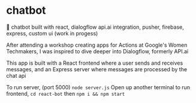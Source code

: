 # chatbot
🤖 chatbot built with react, dialogflow api.ai integration, pusher, firebase, express, custom ui (work in progess)

After attending a workshop creating apps for Actions at Google's Women Techmakers, I was inspired to dive deeper into Dialogflow, formerly API.ai

This app is built with a React frontend where a user sends and receives messages, and an Express server where messages are processed by the chat api

To run server, (port 5000) `node server.js`
Open up another terminal to run frontend, `cd react-bot` then `npm i && npm start`
